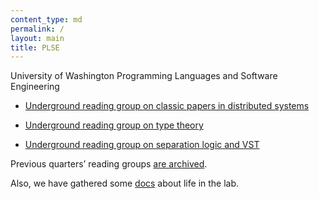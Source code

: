 ```yaml
---
content_type: md
permalink: /
layout: main
title: PLSE
---
```


[PLSE_UG_DS]: courses/su15/underground-distributed/
[PLSE_UG_TT]: su15-underground-type-theory/
[PLSE_UG_SL]: su15-underground-separation-logic/

University of Washington Programming Languages and Software Engineering

* [Underground reading group on classic papers in distributed systems][PLSE_UG_DS]

* [Underground reading group on type theory][PLSE_UG_TT]

* [Underground reading group on separation logic and VST][PLSE_UG_SL]

Previous quarters’ reading groups [are archived](archive.html).

Also, we have gathered some [docs](doc/index.html) about life in the lab.
